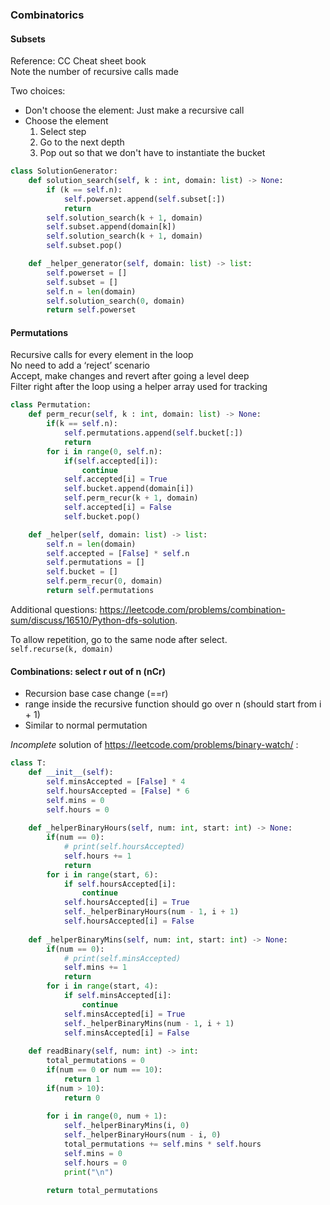 ### Combinatorics

#### Subsets
Reference: CC Cheat sheet book <br />
Note the number of recursive calls made

Two choices:
* Don't choose the element: Just make a recursive call 
* Choose the element
    1. Select step
    2. Go to the next depth
    3. Pop out so that we don't have to instantiate the bucket

```py
class SolutionGenerator:
    def solution_search(self, k : int, domain: list) -> None:
        if (k == self.n):
            self.powerset.append(self.subset[:])
            return
        self.solution_search(k + 1, domain)
        self.subset.append(domain[k])
        self.solution_search(k + 1, domain)
        self.subset.pop()

    def _helper_generator(self, domain: list) -> list:
        self.powerset = []
        self.subset = []
        self.n = len(domain)
        self.solution_search(0, domain)
        return self.powerset
```


#### Permutations

Recursive calls for every element in the loop <br />
No need to add a ‘reject’ scenario <br />
Accept, make changes and revert after going a level deep <br />
Filter right after the loop using a helper array used for tracking <br />

```py
class Permutation:
    def perm_recur(self, k : int, domain: list) -> None:
        if(k == self.n):
            self.permutations.append(self.bucket[:])
            return
        for i in range(0, self.n):
            if(self.accepted[i]):
                continue
            self.accepted[i] = True
            self.bucket.append(domain[i])
            self.perm_recur(k + 1, domain)
            self.accepted[i] = False
            self.bucket.pop()

    def _helper(self, domain: list) -> list:
        self.n = len(domain)
        self.accepted = [False] * self.n
        self.permutations = []
        self.bucket = []
        self.perm_recur(0, domain)
        return self.permutations

```

Additional questions:
https://leetcode.com/problems/combination-sum/discuss/16510/Python-dfs-solution.

To allow repetition, go to the same node after select. <br />
```self.recurse(k, domain)```


#### Combinations: select r out of n (nCr)

* Recursion base case change (==r)
* range inside the recursive function should go over n (should start from i + 1)
* Similar to normal permutation

*Incomplete* solution of https://leetcode.com/problems/binary-watch/ :

```py
class T:
    def __init__(self):
        self.minsAccepted = [False] * 4
        self.hoursAccepted = [False] * 6
        self.mins = 0
        self.hours = 0
    
    def _helperBinaryHours(self, num: int, start: int) -> None:
        if(num == 0):
            # print(self.hoursAccepted)
            self.hours += 1
            return
        for i in range(start, 6):
            if self.hoursAccepted[i]:
                continue
            self.hoursAccepted[i] = True
            self._helperBinaryHours(num - 1, i + 1)
            self.hoursAccepted[i] = False
    
    def _helperBinaryMins(self, num: int, start: int) -> None:
        if(num == 0):
            # print(self.minsAccepted)
            self.mins += 1
            return
        for i in range(start, 4):
            if self.minsAccepted[i]:
                continue
            self.minsAccepted[i] = True
            self._helperBinaryMins(num - 1, i + 1)
            self.minsAccepted[i] = False
    
    def readBinary(self, num: int) -> int:
        total_permutations = 0
        if(num == 0 or num == 10):
            return 1
        if(num > 10):
            return 0
        
        for i in range(0, num + 1):
            self._helperBinaryMins(i, 0)
            self._helperBinaryHours(num - i, 0)
            total_permutations += self.mins * self.hours
            self.mins = 0
            self.hours = 0
            print("\n")
        
        return total_permutations
```

